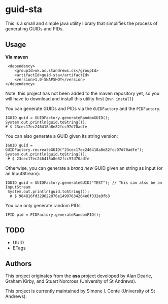 # guid-sta

This is a small and simple java utility library that simplifies the process of generating GUIDs and PIDs.

## Usage

**Via maven**

```
 <dependency>
    <groupId>uk.ac.standrews.cs</groupId>
    <artifactId>guid-sta</artifactId>
    <version>1.0-SNAPSHOT</version>
</dependency>
```

Note: this project has not been added to the maven repository yet, so you will have to download and install this utility first (`mvn install`)

You can generate GUIDs and PIDs via the `GUIDFactory` and the `PIDFactory`.

 ```
 IGUID guid = GUIDFactory.generateRandomGUID();
 System.out.println(guid.toString());
 # $ 23cec17ec246418a8e82fcc97d70adfe
 ```

 You can also generate a GUID given its string version:
 ```
 IGUID guid = GUIDFactory.recreateGUID("23cec17ec246418a8e82fcc97d70adfe");
 System.out.println(guid.toString());
  # $ 23cec17ec246418a8e82fcc97d70adfe
 ```

 Otherwise, you can generate a *brand new* GUID given an string as input (or an InputStream):
 ```
 IGUID guid = GUIDFactory.generateGUID("TEST"); // This can also be an InputStream
  System.out.println(guid.toString());
   # $ 984816fd329622876e14907634264e6f332e9fb3
 ```


You can only generate random PIDs
```
IPID pid = PIDFactory.generateRandomPID();
```


## TODO

- UUID
- ETags


## Authors

This project originates from the **asa** project developed by Alan Dearle, Graham Kirby, and Stuart Norcross (University of St Andrews).

This project is currently maintained by Simone I. Conte (University of St Andrews).